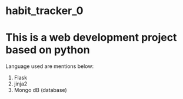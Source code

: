 # habit_tracker_0
# This is a web development project based on python
Language used are mentions below:
  1. Flask
  2. jinja2
  3. Mongo dB (database)
